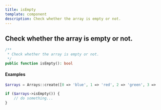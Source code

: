 ```yaml
---
title: isEmpty
template: component
description: Check whether the array is empty or not.
---
```


<h2 class="font-normal text-lg">
Check whether the array is empty or not.
</h2>

```php
/**
 * Check whether the array is empty or not.
 */
public function isEmpty(): bool
```

#### Examples

```php
$arrays = Arrays::create([0 => 'blue', 1 => 'red', 2 => 'green', 3 => 'red']);

if ($arrays->isEmpty()) {
    // do something...
}

```
